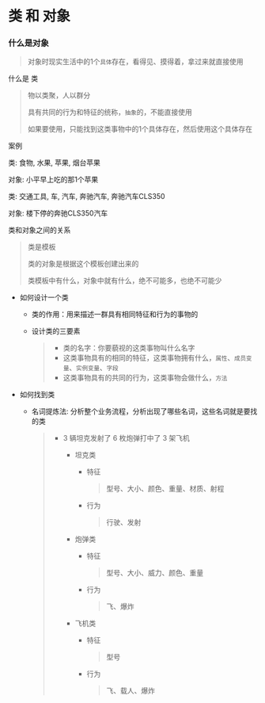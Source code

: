 # 类 和 对象

### 什么是对象

> 对象时现实生活中的1个`具体`存在，看得见、摸得着，拿过来就直接使用

什么是 类

> 物以类聚，人以群分
>
> 具有共同的行为和特征的统称，`抽象`的，不能直接使用
>
> 如果要使用，只能找到这类事物中的1个具体存在，然后使用这个具体存在

案例

类: 食物, 水果, 苹果, 烟台苹果

对象: 小平早上吃的那1个苹果

类: 交通工具, 车, 汽车, 奔驰汽车, 奔驰汽车CLS350

对象: 楼下停的奔驰CLS350汽车

类和对象之间的关系

> 类是模板
>
> 类的对象是根据这个模板创建出来的
>
> 类模板中有什么，对象中就有什么，绝不可能多，也绝不可能少

- 如何设计一个类

  - 类的作用：用来描述一群具有相同特征和行为的事物的

  - 设计类的三要素

    > - 类的名字：你要藐视的这类事物叫什么名字
    > - 这类事物具有的相同的特征，这类事物拥有什么，`属性`、`成员变量`、`实例变量`、`字段`
    > - 这类事物具有的共同的行为，这类事物会做什么，`方法`

- 如何找到类

  - 名词提炼法: 分析整个业务流程，分析出现了哪些名词，这些名词就是要找的类

    > - 3 辆坦克发射了 6 枚炮弹打中了 3 架飞机
    >
    >   - 坦克类
    >
    >     - 特征
    >
    >       > 型号、大小、颜色、重量、材质、射程
    >
    >     - 行为
    >
    >       > 行驶、发射
    >
    >   - 炮弹类
    >
    >     - 特征
    >
    >       > 型号、大小、威力、颜色、重量
    >
    >     - 行为
    >
    >       > 飞、爆炸
    >
    >   - 飞机类
    >
    >     - 特征
    >
    >       > 型号
    >
    >     - 行为
    >
    >       > 飞、载人、爆炸